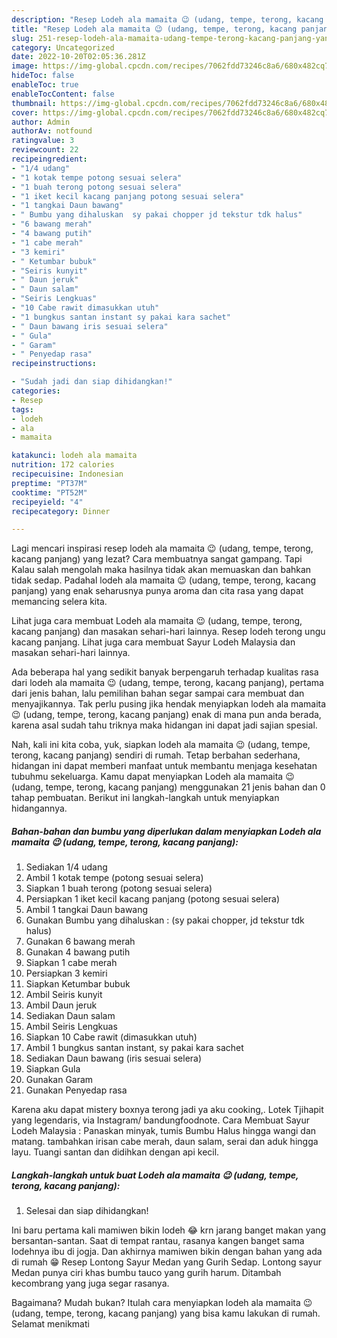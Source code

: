 ```yaml
---
description: "Resep Lodeh ala mamaita 😉 (udang, tempe, terong, kacang panjang) yang Lezat"
title: "Resep Lodeh ala mamaita 😉 (udang, tempe, terong, kacang panjang) yang Lezat"
slug: 251-resep-lodeh-ala-mamaita-udang-tempe-terong-kacang-panjang-yang-lezat
category: Uncategorized
date: 2022-10-20T02:05:36.281Z
image: https://img-global.cpcdn.com/recipes/7062fdd73246c8a6/680x482cq70/lodeh-ala-mamaita-udang-tempe-terong-kacang-panjang-foto-resep-utama.jpg
hideToc: false
enableToc: true
enableTocContent: false
thumbnail: https://img-global.cpcdn.com/recipes/7062fdd73246c8a6/680x482cq70/lodeh-ala-mamaita-udang-tempe-terong-kacang-panjang-foto-resep-utama.jpg
cover: https://img-global.cpcdn.com/recipes/7062fdd73246c8a6/680x482cq70/lodeh-ala-mamaita-udang-tempe-terong-kacang-panjang-foto-resep-utama.jpg
author: Admin
authorAv: notfound
ratingvalue: 3
reviewcount: 22
recipeingredient:
- "1/4 udang"
- "1 kotak tempe potong sesuai selera"
- "1 buah terong potong sesuai selera"
- "1 iket kecil kacang panjang potong sesuai selera"
- "1 tangkai Daun bawang"
- " Bumbu yang dihaluskan  sy pakai chopper jd tekstur tdk halus"
- "6 bawang merah"
- "4 bawang putih"
- "1 cabe merah"
- "3 kemiri"
- " Ketumbar bubuk"
- "Seiris kunyit"
- " Daun jeruk"
- " Daun salam"
- "Seiris Lengkuas"
- "10 Cabe rawit dimasukkan utuh"
- "1 bungkus santan instant sy pakai kara sachet"
- " Daun bawang iris sesuai selera"
- " Gula"
- " Garam"
- " Penyedap rasa"
recipeinstructions:

- "Sudah jadi dan siap dihidangkan!"
categories:
- Resep
tags:
- lodeh
- ala
- mamaita

katakunci: lodeh ala mamaita 
nutrition: 172 calories
recipecuisine: Indonesian
preptime: "PT37M"
cooktime: "PT52M"
recipeyield: "4"
recipecategory: Dinner

---
```



Lagi mencari inspirasi resep lodeh ala mamaita 😉 (udang, tempe, terong, kacang panjang) yang lezat? Cara membuatnya sangat gampang. Tapi Kalau salah mengolah maka hasilnya tidak akan memuaskan dan bahkan tidak sedap. Padahal lodeh ala mamaita 😉 (udang, tempe, terong, kacang panjang) yang enak seharusnya punya aroma dan cita rasa yang dapat memancing selera kita.


Lihat juga cara membuat Lodeh ala mamaita 😉 (udang, tempe, terong, kacang panjang) dan masakan sehari-hari lainnya. Resep lodeh terong ungu kacang panjang. Lihat juga cara membuat Sayur Lodeh Malaysia dan masakan sehari-hari lainnya.

Ada beberapa hal yang sedikit banyak berpengaruh terhadap kualitas rasa dari lodeh ala mamaita 😉 (udang, tempe, terong, kacang panjang), pertama dari jenis bahan, lalu pemilihan bahan segar sampai cara membuat dan menyajikannya. Tak perlu pusing jika hendak menyiapkan lodeh ala mamaita 😉 (udang, tempe, terong, kacang panjang) enak di mana pun anda berada, karena asal sudah tahu triknya maka hidangan ini dapat jadi sajian spesial.


Nah, kali ini kita coba, yuk, siapkan lodeh ala mamaita 😉 (udang, tempe, terong, kacang panjang) sendiri di rumah. Tetap berbahan sederhana, hidangan ini dapat memberi manfaat untuk membantu menjaga kesehatan tubuhmu sekeluarga. Kamu dapat menyiapkan Lodeh ala mamaita 😉 (udang, tempe, terong, kacang panjang) menggunakan 21 jenis bahan dan 0 tahap pembuatan. Berikut ini langkah-langkah untuk menyiapkan hidangannya.

<!--inarticleads1-->

##### Bahan-bahan dan bumbu yang diperlukan dalam menyiapkan Lodeh ala mamaita 😉 (udang, tempe, terong, kacang panjang):

1. Sediakan 1/4 udang
1. Ambil 1 kotak tempe (potong sesuai selera)
1. Siapkan 1 buah terong (potong sesuai selera)
1. Persiapkan 1 iket kecil kacang panjang (potong sesuai selera)
1. Ambil 1 tangkai Daun bawang
1. Gunakan  Bumbu yang dihaluskan : (sy pakai chopper, jd tekstur tdk halus)
1. Gunakan 6 bawang merah
1. Gunakan 4 bawang putih
1. Siapkan 1 cabe merah
1. Persiapkan 3 kemiri
1. Siapkan  Ketumbar bubuk
1. Ambil Seiris kunyit
1. Ambil  Daun jeruk
1. Sediakan  Daun salam
1. Ambil Seiris Lengkuas
1. Siapkan 10 Cabe rawit (dimasukkan utuh)
1. Ambil 1 bungkus santan instant, sy pakai kara sachet
1. Sediakan  Daun bawang (iris sesuai selera)
1. Siapkan  Gula
1. Gunakan  Garam
1. Gunakan  Penyedap rasa


Karena aku dapat mistery boxnya terong jadi ya aku cooking,. Lotek Tjihapit yang legendaris, via Instagram/ bandungfoodnote. Cara Membuat Sayur Lodeh Malaysia : Panaskan minyak, tumis Bumbu Halus hingga wangi dan matang. tambahkan irisan cabe merah, daun salam, serai dan aduk hingga layu. Tuangi santan dan didihkan dengan api kecil. 

<!--inarticleads2-->

##### Langkah-langkah untuk buat Lodeh ala mamaita 😉 (udang, tempe, terong, kacang panjang):


1. Selesai dan siap dihidangkan!

Ini baru pertama kali mamiwen bikin lodeh 😂 krn jarang banget makan yang bersantan-santan. Saat di tempat rantau, rasanya kangen banget sama lodehnya ibu di jogja. Dan akhirnya mamiwen bikin dengan bahan yang ada di rumah 😁 Resep Lontong Sayur Medan yang Gurih Sedap. Lontong sayur Medan punya ciri khas bumbu tauco yang gurih harum. Ditambah kecombrang yang juga segar rasanya. 

Bagaimana? Mudah bukan? Itulah cara menyiapkan lodeh ala mamaita 😉 (udang, tempe, terong, kacang panjang) yang bisa kamu lakukan di rumah. Selamat menikmati
